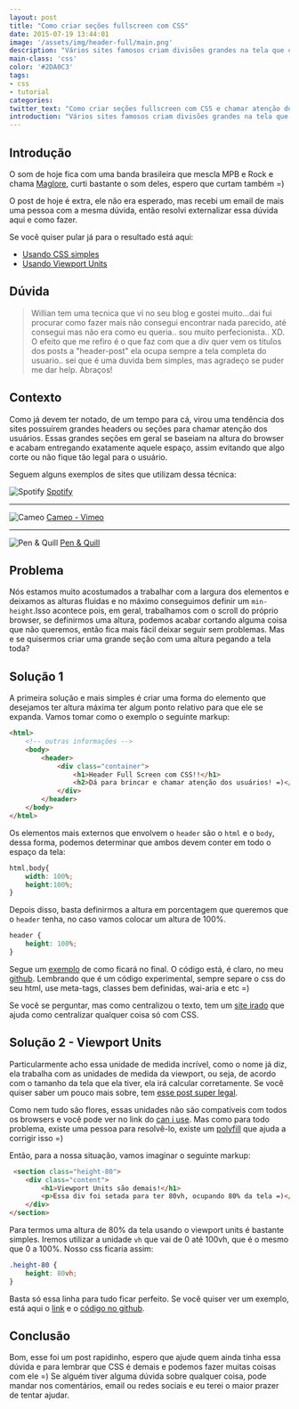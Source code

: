 ```yaml
---
layout: post
title: "Como criar seções fullscreen com CSS"
date: 2015-07-19 13:44:01
image: '/assets/img/header-full/main.png'
description: "Vários sites famosos criam divisões grandes na tela que chamam bastante atenção, vamos aprender a fazer também."
main-class: 'css'
color: '#2DA0C3'
tags:
- css
- tutorial
categories:
twitter_text: "Como criar seções fullscreen com CSS e chamar atenção dos usuários."
introduction: "Vários sites famosos criam divisões grandes na tela que chamam bastante atenção, vamos aprender a fazer essas seções também, usando só css com as famosas viewport units."
---
```


## Introdução

O som de hoje fica com uma banda brasileira que mescla MPB e Rock e chama [Maglore](https://open.spotify.com/artist/24me6m3bV7l2rnUwaXV0Tj), curti bastante o som deles, espero que curtam também =)

O post de hoje é extra, ele não era esperado, mas recebi um email de mais uma pessoa com a mesma dúvida, então resolvi externalizar essa dúvida aqui e como fazer.

Se você quiser pular já para o resultado está aqui:

* [Usando CSS simples](http://willianjusten.com.br/labs/full-screen-sections/height-100.html)
* [Usando Viewport Units](http://willianjusten.com.br/labs/full-screen-sections/viewport.html)

## Dúvida

> Willian tem uma tecnica que vi no seu blog e gostei muito...dai fui procurar como fazer mais não consegui encontrar nada parecido, até consegui mas não era como eu queria.. sou muito perfecionista.. XD. O efeito que me refiro é o que faz com que a div quer vem os titulos dos posts a "header-post" ela ocupa sempre a tela completa do usuario.. sei que é uma duvida bem simples, mas agradeço se puder me dar help. Abraços!


## Contexto

Como já devem ter notado, de um tempo para cá, virou uma tendência dos sites possuírem grandes headers ou seções para chamar atenção dos usuários. Essas grandes seções em geral se baseiam na altura do browser e acabam entregando exatamente aquele espaço, assim evitando que algo corte ou não fique tão legal para o usuário.

Seguem alguns exemplos de sites que utilizam dessa técnica:

![Spotify](/assets/img/header-full/header-4.png)
[Spotify](https://www.spotify.com/br/)

---

![Cameo](/assets/img/header-full/header-1.png)
[Cameo - Vimeo](https://vimeo.com/cameo)

---

![Pen & Quill](/assets/img/header-full/header-3.png)
[Pen & Quill](http://penandquill.net/)


## Problema

Nós estamos muito acostumados a trabalhar com a largura dos elementos e deixamos as alturas fluidas e no máximo conseguimos definir um `min-height`.Isso acontece pois, em geral, trabalhamos com o scroll do próprio browser, se definirmos uma altura, podemos acabar cortando alguma coisa que não queremos, então fica mais fácil deixar seguir sem problemas. Mas e se quisermos criar uma grande seção com uma altura pegando a tela toda?


## Solução 1

A primeira solução e mais simples é criar uma forma do elemento que desejamos ter altura máxima ter algum ponto relativo para que ele se expanda. Vamos tomar como o exemplo o seguinte markup:

```html
<html>
    <!-- outras informações -->
    <body>
        <header>
            <div class="container">
                <h1>Header Full Screen com CSS!!</h1>
                <h2>Dá para brincar e chamar atenção dos usuários! =)</h2>
            </div>
        </header>
    </body>
</html>
```

Os elementos mais externos que envolvem o `header` são o `html` e o `body`, dessa forma, podemos determinar que ambos devem conter em todo o espaço da tela:

```css
html,body{
    width: 100%;
    height:100%;
}
```

Depois disso, basta definirmos a altura em porcentagem que queremos que o `header` tenha, no caso vamos colocar um altura de 100%.

```css
header {
    height: 100%;
}
```

Segue um [exemplo](http://willianjusten.com.br/labs/full-screen-sections/height-100.html) de como ficará no final. O código está, é claro, no meu [github](https://github.com/willianjusten/labs/blob/gh-pages/full-screen-sections/height-100.html). Lembrando que é um código experimental, sempre separe o css do seu html, use meta-tags, classes bem definidas, wai-aria e etc =)

Se você se perguntar, mas como centralizou o texto, tem um [site irado](http://howtocenterincss.com/) que ajuda como centralizar qualquer coisa só com CSS.

## Solução 2 - Viewport Units

Particularmente acho essa unidade de medida incrível, como o nome já diz, ela trabalha com as unidades de medida da viewport, ou seja, de acordo com o tamanho da tela que ela tiver, ela irá calcular corretamente. Se você quiser saber um pouco mais sobre, tem [esse post super legal](http://desenvolvimentoparaweb.com/css/unidades-css-rem-vh-vw-vmin-vmax-ex-ch/).

Como nem tudo são flores, essas unidades não são compatíveis com todos os browsers e você pode ver no link do [can i use](http://caniuse.com/#feat=viewport-units). Mas como para todo problema, existe uma pessoa para resolvê-lo, existe um [polyfill](https://github.com/rodneyrehm/viewport-units-buggyfill) que ajuda a corrigir isso =)

Então, para a nossa situação, vamos imaginar o seguinte markup:

```html
 <section class="height-80">
    <div class="content">
        <h1>Viewport Units são demais!</h1>
        <p>Essa div foi setada para ter 80vh, ocupando 80% da tela =)</p>
    </div>
</section>
```

Para termos uma altura de 80% da tela usando o viewport units é bastante simples. Iremos utilizar a unidade `vh` que vai de 0 até 100vh, que é o mesmo que 0 a 100%. Nosso css ficaria assim:

```css
.height-80 {
    height: 80vh;
}
```

Basta só essa linha para tudo ficar perfeito. Se você quiser ver um exemplo, está aqui o [link](http://willianjusten.com.br/labs/full-screen-sections/viewport.html) e o [código no github](https://github.com/willianjusten/labs/blob/gh-pages/full-screen-sections/viewport.html).

## Conclusão

Bom, esse foi um post rapidinho, espero que ajude quem ainda tinha essa dúvida e para lembrar que CSS é demais e podemos fazer muitas coisas com ele =)
Se alguém tiver alguma dúvida sobre qualquer coisa, pode mandar nos comentários, email ou redes sociais e eu terei o maior prazer de tentar ajudar.
